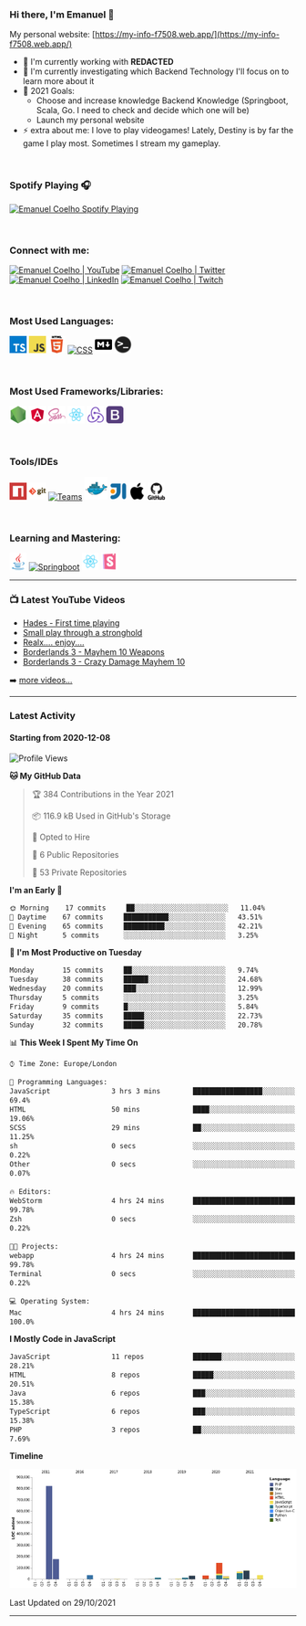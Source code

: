 ### Hi there, I'm Emanuel 👋

My personal website: [https://my-info-f7508.web.app/](https://my-info-f7508.web.app/)

- 🔭 I'm currently working with **REDACTED**
- 🌱 I'm currently investigating which Backend Technology I'll focus on to learn more about it
- 🥅 2021 Goals: 
  - Choose and increase knowledge Backend Knowledge (Springboot, Scala, Go. I need to check and decide which one will be)
  - Launch my personal website
- ⚡ extra about me: I love to play videogames! Lately, Destiny is by far the game I play most. Sometimes I stream my gameplay.

<br />

### Spotify Playing 🎧

[<img src="https://now-playing-codestackr.vercel.app/api/spotify-playing" alt="Emanuel Coelho Spotify Playing" width="350" />](https://open.spotify.com/user/1166932207)

<br/>

### Connect with me:

[<img alt="Emanuel Coelho | YouTube" width="22px" src="https://cdn.jsdelivr.net/npm/simple-icons@v3/icons/youtube.svg" />][linkedin]
[<img alt="Emanuel Coelho | Twitter" width="22px" src="https://cdn.jsdelivr.net/npm/simple-icons@v3/icons/twitter.svg" />][twitter]
[<img alt="Emanuel Coelho | LinkedIn" width="22px" src="https://cdn.jsdelivr.net/npm/simple-icons@v3/icons/linkedin.svg" />][linkedin]
[<img alt="Emanuel Coelho | Twitch" width="22px" src="https://cdn.jsdelivr.net/npm/simple-icons@v3/icons/twitch.svg" />][twitch]

<br />

### Most Used Languages:

[<img alt="TypeScript" width="30px" src="https://raw.githubusercontent.com/github/explore/80688e429a7d4ef2fca1e82350fe8e3517d3494d/topics/typescript/typescript.png" />]()
[<img alt="TypeScript" width="30px" src="https://raw.githubusercontent.com/github/explore/80688e429a7d4ef2fca1e82350fe8e3517d3494d/topics/javascript/javascript.png" />]()
[<img alt="HTML" width="30px" src="https://raw.githubusercontent.com/github/explore/80688e429a7d4ef2fca1e82350fe8e3517d3494d/topics/html/html.png" />]()
[<img alt="CSS" width="30px" src="https://devicon.dev/devicon.git/icons/css3/css3-original.svg" />]()
[<img alt="Markdown" width="30px" src="https://raw.githubusercontent.com/github/explore/80688e429a7d4ef2fca1e82350fe8e3517d3494d/topics/markdown/markdown.png" />]()
[<img alt="Shell" width="30px" src="https://raw.githubusercontent.com/github/explore/80688e429a7d4ef2fca1e82350fe8e3517d3494d/topics/terminal/terminal.png" />]()

<br />

### Most Used Frameworks/Libraries:

[<img alt="NodeJS" width="30px" src="https://raw.githubusercontent.com/github/explore/80688e429a7d4ef2fca1e82350fe8e3517d3494d/topics/nodejs/nodejs.png" />]()
[<img alt="Angular" width="30px" src="https://raw.githubusercontent.com/github/explore/80688e429a7d4ef2fca1e82350fe8e3517d3494d/topics/angular/angular.png" />]()
[<img alt="SASS" width="30px" src="https://raw.githubusercontent.com/github/explore/80688e429a7d4ef2fca1e82350fe8e3517d3494d/topics/sass/sass.png" />]()
[<img alt="React" width="30px" src="https://raw.githubusercontent.com/github/explore/80688e429a7d4ef2fca1e82350fe8e3517d3494d/topics/react/react.png" />]()
[<img alt="Redux" width="30px" src="https://raw.githubusercontent.com/github/explore/80688e429a7d4ef2fca1e82350fe8e3517d3494d/topics/redux/redux.png" />]()
[<img alt="Bootstrap" width="30px" src="https://raw.githubusercontent.com/github/explore/80688e429a7d4ef2fca1e82350fe8e3517d3494d/topics/bootstrap/bootstrap.png" />]()

<br />

### Tools/IDEs

[<img alt="Express" width="30px" src="https://raw.githubusercontent.com/github/explore/80688e429a7d4ef2fca1e82350fe8e3517d3494d/topics/npm/npm.png" />]()
[<img alt="Git" width="30px" src="https://raw.githubusercontent.com/github/explore/80688e429a7d4ef2fca1e82350fe8e3517d3494d/topics/git/git.png" />]()
[<img alt="Teams" width="30px" src="https://upload.wikimedia.org/wikipedia/commons/c/c9/Microsoft_Office_Teams_%282018%E2%80%93present%29.svg" />]()
[<img alt="Docker" width="40px" src="https://raw.githubusercontent.com/devicons/devicon/master/icons/docker/docker-original.svg" />]()
[<img alt="IntelliJ" width="30px" src="https://raw.githubusercontent.com/devicons/devicon/master/icons/intellij/intellij-original.svg" />]()
[<img alt="MacOS" width="30px" src="https://raw.githubusercontent.com/devicons/devicon/master/icons/apple/apple-original.svg" />]()
[<img alt="Github" width="30px" src="https://raw.githubusercontent.com/devicons/devicon/master/icons/github/github-original-wordmark.svg" />](https://www.github.com)

<br />

### Learning and Mastering:

[<img alt="Java" width="30px" src="https://raw.githubusercontent.com/devicons/devicon/master/icons/java/java-original.svg" />]()
[<img alt="Springboot" width="30px" src="https://miro.medium.com/max/856/1*O68LbDvD5Dcsnez73M7v4Q.png" />]()
[<img alt="React Native" width="30px" src="https://raw.githubusercontent.com/github/explore/80688e429a7d4ef2fca1e82350fe8e3517d3494d/topics/react/react.png"/>]()
[<img alt="Storybook JS" width="30px" src="https://raw.githubusercontent.com/github/explore/80688e429a7d4ef2fca1e82350fe8e3517d3494d/topics/storybook/storybook.png" />]()

---

### 📺 Latest YouTube Videos

<!-- YOUTUBE:START -->
- [Hades - First time playing](https://www.youtube.com/watch?v=JUZA5vFShbs)
- [Small play through a stronghold](https://www.youtube.com/watch?v=t5vFgnIXwlM)
- [Realx.... enjoy....](https://www.youtube.com/watch?v=MR5V-MyT0ZE)
- [Borderlands 3 - Mayhem 10 Weapons](https://www.youtube.com/watch?v=PPUxbPqqd1I)
- [Borderlands 3 - Crazy Damage Mayhem 10](https://www.youtube.com/watch?v=1_1qxHCXG9A)
<!-- YOUTUBE:END -->

➡️ [more videos...](https://www.youtube.com/channel/UCLwCp9VA1xWe40Elfx8JBCg)

---

### Latest Activity
#### Starting from 2020-12-08

<!--START_SECTION:waka-->
![Profile Views](http://img.shields.io/badge/Profile%20Views-0-blue)

**🐱 My GitHub Data** 

> 🏆 384 Contributions in the Year 2021
 > 
> 📦 116.9 kB Used in GitHub's Storage 
 > 
> 💼 Opted to Hire
 > 
> 📜 6 Public Repositories 
 > 
> 🔑 53 Private Repositories  
 > 
**I'm an Early 🐤** 

```text
🌞 Morning    17 commits     ██░░░░░░░░░░░░░░░░░░░░░░░   11.04% 
🌆 Daytime    67 commits     ███████████░░░░░░░░░░░░░░   43.51% 
🌃 Evening    65 commits     ██████████░░░░░░░░░░░░░░░   42.21% 
🌙 Night      5 commits      ░░░░░░░░░░░░░░░░░░░░░░░░░   3.25%

```
📅 **I'm Most Productive on Tuesday** 

```text
Monday       15 commits     ██░░░░░░░░░░░░░░░░░░░░░░░   9.74% 
Tuesday      38 commits     ██████░░░░░░░░░░░░░░░░░░░   24.68% 
Wednesday    20 commits     ███░░░░░░░░░░░░░░░░░░░░░░   12.99% 
Thursday     5 commits      ░░░░░░░░░░░░░░░░░░░░░░░░░   3.25% 
Friday       9 commits      █░░░░░░░░░░░░░░░░░░░░░░░░   5.84% 
Saturday     35 commits     █████░░░░░░░░░░░░░░░░░░░░   22.73% 
Sunday       32 commits     █████░░░░░░░░░░░░░░░░░░░░   20.78%

```


📊 **This Week I Spent My Time On** 

```text
⌚︎ Time Zone: Europe/London

💬 Programming Languages: 
JavaScript               3 hrs 3 mins        █████████████████░░░░░░░░   69.4% 
HTML                     50 mins             ████░░░░░░░░░░░░░░░░░░░░░   19.06% 
SCSS                     29 mins             ██░░░░░░░░░░░░░░░░░░░░░░░   11.25% 
sh                       0 secs              ░░░░░░░░░░░░░░░░░░░░░░░░░   0.22% 
Other                    0 secs              ░░░░░░░░░░░░░░░░░░░░░░░░░   0.07%

🔥 Editors: 
WebStorm                 4 hrs 24 mins       █████████████████████████   99.78% 
Zsh                      0 secs              ░░░░░░░░░░░░░░░░░░░░░░░░░   0.22%

🐱‍💻 Projects: 
webapp                   4 hrs 24 mins       █████████████████████████   99.78% 
Terminal                 0 secs              ░░░░░░░░░░░░░░░░░░░░░░░░░   0.22%

💻 Operating System: 
Mac                      4 hrs 24 mins       █████████████████████████   100.0%

```

**I Mostly Code in JavaScript** 

```text
JavaScript               11 repos            ███████░░░░░░░░░░░░░░░░░░   28.21% 
HTML                     8 repos             █████░░░░░░░░░░░░░░░░░░░░   20.51% 
Java                     6 repos             ███░░░░░░░░░░░░░░░░░░░░░░   15.38% 
TypeScript               6 repos             ███░░░░░░░░░░░░░░░░░░░░░░   15.38% 
PHP                      3 repos             ██░░░░░░░░░░░░░░░░░░░░░░░   7.69%

```


**Timeline**

![Chart not found](https://raw.githubusercontent.com/emanuelcoelho1986/emanuelcoelho1986/master/charts/bar_graph.png) 


 Last Updated on 29/10/2021
<!--END_SECTION:waka-->

---


[youtube]: https://www.youtube.com/channel/UCLwCp9VA1xWe40Elfx8JBCg
[linkedin]: https://www.linkedin.com/in/emanuel-coelho-6717b027
[twitter]: https://twitter.com/iamelkas
[twitch]: https://www.twitch.tv/iamelkas
